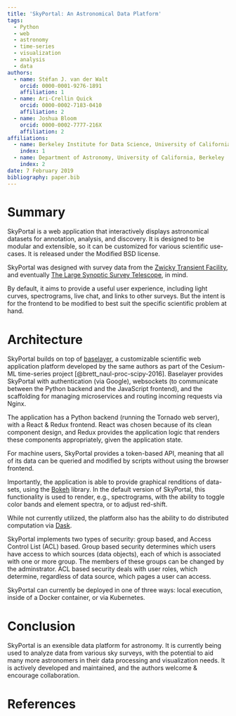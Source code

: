 ```yaml
---
title: 'SkyPortal: An Astronomical Data Platform'
tags:
  - Python
  - web
  - astronomy
  - time-series
  - visualization
  - analysis
  - data
authors:
  - name: Stéfan J. van der Walt
    orcid: 0000-0001-9276-1891
    affiliation: 1
  - name: Ari-Crellin Quick
    orcid: 0000-0002-7183-0410
    affiliation: 2
  - name: Joshua Bloom
    orcid: 0000-0002-7777-216X
    affiliation: 2
affiliations:
  - name: Berkeley Institute for Data Science, University of California, Berkeley
    index: 1
  - name: Department of Astronomy, University of California, Berkeley
    index: 2
date: 7 February 2019
bibliography: paper.bib
---
```


# Summary

SkyPortal is a web application that interactively displays
astronomical datasets for annotation, analysis, and discovery. It is
designed to be modular and extensible, so it can be customized for
various scientific use-cases.  It is released under the Modified BSD
license.

SkyPortal was designed with survey data from
the [Zwicky Transient Facility](https://www.ztf.caltech.edu), and
eventually
[The Large Synoptic Survey Telescope](https://www.lsst.org), in mind.

By default, it aims to provide a useful user experience, including
light curves, spectrograms, live chat, and links to other surveys.
But the intent is for the frontend to be modified to best suit the
specific scientific problem at hand.

# Architecture

SkyPortal builds on top
of [baselayer](https://github.com/cesium-ml/baselayer), a customizable
scientific web application platform developed by the same authors as
part of the Cesium-ML time-series project
[@brett_naul-proc-scipy-2016]. Baselayer provides SkyPortal with
authentication (via Google), websockets (to communicate between the
Python backend and the JavaScript frontend), and the scaffolding for
managing microservices and routing incoming requests via Nginx.

The application has a Python backend (running the Tornado web server),
with a React & Redux frontend.  React was chosen because of its clean
component design, and Redux provides the application logic that
renders these components appropriately, given the application state.

For machine users, SkyPortal provides a token-based API, meaning that
all of its data can be queried and modified by scripts without using
the browser frontend.

Importantly, the application is able to provide graphical renditions
of data-sets, using the [Bokeh](https://bokeh.pydata.org) library.  In
the default version of SkyPortal, this functionality is used to
render, e.g., spectrograms, with the ability to toggle color bands and
element spectra, or to adjust red-shift.

While not currently utilized, the platform also has the ability to do
distributed computation via [Dask](https://dask.org/).

SkyPortal implements two types of security: group based, and Access
Control List (ACL) based.  Group based security determines which users
have access to which sources (data objects), each of which is
associated with one or more group.  The members of these groups can be
changed by the adminstrator.  ACL based security deals with user
roles, which determine, regardless of data source, which pages a user
can access.

SkyPortal can currently be deployed in one of three ways: local
execution, inside of a Docker container, or via Kubernetes.

# Conclusion

SkyPortal is an exensible data platform for astronomy.  It is
currently being used to analyze data from various sky surveys, with
the potential to aid many more astronomers in their data processing
and visualization needs.  It is actively developed and maintained, and
the authors welcome & encourage collaboration.

# References
